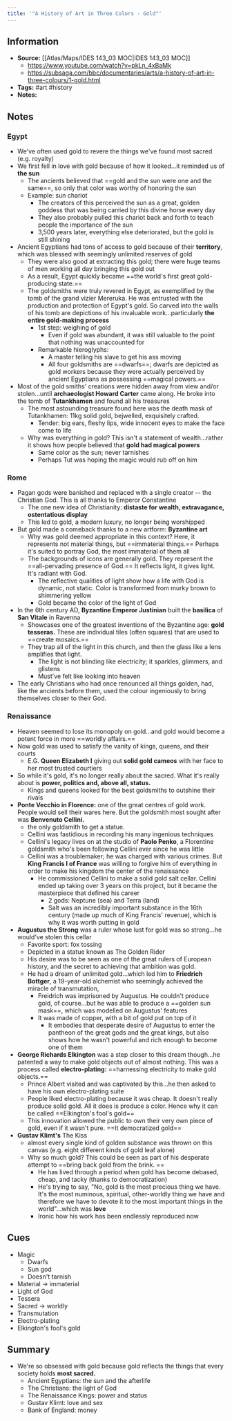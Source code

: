 ```yaml
---
title: '"A History of Art in Three Colors - Gold"'
---
```

## Information
- **Source:** [[Atlas/Maps/IDES  143_03 MOC|IDES  143_03 MOC]]
	- https://www.youtube.com/watch?v=pkLn_4xBaMk
	- https://subsaga.com/bbc/documentaries/arts/a-history-of-art-in-three-colours/1-gold.html
- **Tags:** #art #history 
- **Notes:** 

## Notes
### Egypt
- We've often used gold to revere the things we've found most sacred (e.g. royalty)
- We first fell in love with gold because of how it looked...it reminded us of **the sun**
	- The ancients believed that ==gold and the sun were one and the same==, so only that color was worthy of honoring the sun
	- Example: sun chariot
		- The creators of this perceived the sun as a great, golden goddess that was being carried by this divine horse every day
		- They also probably pulled this chariot back and forth to teach people the importance of the sun
		- 3,500 years later, everything else deteriorated, but the gold is still shining
- Ancient Egyptians had tons of access to gold because of their **territory**, which was blessed with seemingly unlimited reserves of gold
	- They were also good at extracting this gold; there were huge teams of men working all day bringing this gold out
	- As a result, Egypt quickly became ==the world's first great gold-producing state.==
	- The goldsmiths were truly revered in Egypt, as exemplified by the tomb of the grand vizier Mereruka. He was entrusted with the production and protection of Egypt's gold. So carved into the walls of his tomb are depictions of his invaluable work...particularly **the entire gold-making process**
		- 1st step: weighing of gold
			- Even if gold was abundant, it was still valuable to the point that nothing was unaccounted for
		- Remarkable hieroglyphs:
			- A master telling his slave to get his ass moving
			- All four goldsmiths are ==dwarfs==; dwarfs are depicted as gold workers because they were actually perceived by ancient Egyptians as possessing ==magical powers.==
- Most of the gold smiths' creations were hidden away from view and/or stolen...until **archaeologist Howard Carter** came along. He broke into the tomb of **Tutankhamen** and found all his treasures
	- The most astounding treasure found here was the death mask of Tutankhamen: 11kg solid gold, bejwelled, exquisitely crafted.
		- Tender: big ears, fleshy lips, wide innocent eyes to make the face come to life
	- Why was everything in gold? This isn't a statement of wealth...rather it shows how people believed that **gold had magical powers**
		- Same color as the sun; never tarnishes
		- Perhaps Tut was hoping the magic would rub off on him
### Rome
- Pagan gods were banished and replaced with a single creator -- the Christian God. This is all thanks to Emperor Constantine
	- The one new idea of Christianity: **distaste for wealth, extravagance, ostentatious display**
	- This led to gold, a modern luxury, no longer being worshipped
- But gold made a comeback thanks to a new artform: **Byzantine art**
	- Why was gold deemed appropriate in this context? Here, it represents not material things, but ==immaterial things.== Perhaps it's suited to portray God, the most immaterial of them all
	- The backgrounds of icons are generally gold. They represent the ==all-pervading presence of God.== It reflects light, it gives light. It's radiant with God.
		- The reflective qualities of light show how a life with God is dynamic, not static. Color is transformed from murky brown to shimmering yellow
		- Gold became the color of the light of God
- In the 6th century AD, **Byzantine Emperor Justinian** built the **basilica** of **San Vitale** in Ravenna
	- Showcases one of the greatest inventions of the Byzantine age: **gold tesseras.** These are individual tiles (often squares) that are used to ==create mosaics.==
	- They trap all of the light in this church, and then the glass like a lens amplifies that light.
		- The light is not blinding like electricity; it sparkles, glimmers, and glistens
		- Must've felt like looking into heaven
- The early Christians who had once renounced all things golden, had, like the ancients before them, used the colour ingeniously to bring themselves closer to their God.
### Renaissance
- Heaven seemed to lose its monopoly on gold...and gold would become a potent force in more ==worldly affairs.==
- Now gold was used to satisfy the vanity of kings, queens, and their courts
	- E.G. **Queen Elizabeth I** giving out **solid gold cameos** with her face to her most trusted courtiers
- So while it's gold, it's no longer really about the sacred. What it's really about is **power, politics and, above all, status.**
	- Kings and queens looked for the best goldsmiths to outshine their rivals
- **Ponte Vecchio in Florence:** one of the great centres of gold work. People would sell their wares here. But the goldsmith most sought after was **Benvenuto Cellini.**
	- the only goldsmith to get a statue.
	- Cellini was fastidious in recording his many ingenious techniques
	- Cellini's legacy lives on at the studio of **Paolo Penko**, a Florentine goldsmith who's been following Cellini ever since he was little
	- Cellini was a troublemaker; he was charged with various crimes. But **King Francis I of France** was willing to forgive him of everything in order to make his kingdom the center of the renaissance
		- He commissioned Cellini to make a solid gold salt cellar. Cellini ended up taking over 3 years on this project, but it became the masterpiece that defined his career
			- 2 gods: Neptune (sea) and Terra (land)
			- Salt was an incredibly important substance in the 16th century (made up much of King Francis' revenue), which is why it was worth putting in gold
- **Augustus the Strong** was a ruler whose lust for gold was so strong...he would've stolen this cellar
	- Favorite sport: fox tossing
	- Depicted in a statue known as The Golden Rider
	- His desire was to be seen as one of the great rulers of European history, and the secret to achieving that ambition was gold.
	- He had a dream of unlimited gold...which led him to **Friedrich Bottger**, a 19-year-old alchemist who seemingly achieved the miracle of transmutation,
		- Freidrich was imprisoned by Augustus. He couldn't produce gold, of course...but he was able to produce a ==golden sun mask==, which was modelled on Augustus' features
		- It was made of copper, with a bit of gold put on top of it
			- It embodies that desperate desire of Augustus to enter the pantheon of the great gods and the great kings, but also shows how he wasn't powerful and rich enough to become one of them
- **George Richards Elkington** was a step closer to this dream though...he patented a way to make gold objects out of almost nothing. This was a process called **electro-plating:** ==harnessing electricity to make gold objects.==
	- Prince Albert visited and was captivated by this...he then asked to have his own electro-plating suite
	- People liked electro-plating because it was cheap. It doesn't really produce solid gold. All it does is produce a color. Hence why it can be called ==Elkington's fool's gold==
	- This innovation allowed the public to own their very own piece of gold, even if it wasn't pure. ==It democratized gold==
- **Gustav Klimt's** The Kiss
	- almost every single kind of golden substance was thrown on this canvas (e.g. eight different kinds of gold leaf alone)
	- Why so much gold? This could be seen as part of his desperate attempt to ==bring back gold from the brink. ==
		- He has lived through a period when gold has become debased, cheap, and tacky (thanks to democratization)
		- He's trying to say, "No, gold is the most precious thing we have. It's the most numinous, spiritual, other-worldly thing we have and therefore we have to devote it to the most important things in the world"...which was **love**
		- Ironic how his work has been endlessly reproduced now

## Cues
- Magic
	- Dwarfs
	- Sun god
	- Doesn't tarnish
- Material -> immaterial
- Light of God
- Tessera
- Sacred -> worldly
- Transmutation
- Electro-plating
- Elkington's fool's gold

## Summary
- We're so obsessed with gold because gold reflects the things that every society holds **most sacred.**
	- Ancient Egyptians: the sun and the afterlife
	- The Christians: the light of God
	- The Renaissance Kings: power and status
	- Gustav Klimt: love and sex
	- Bank of England: money